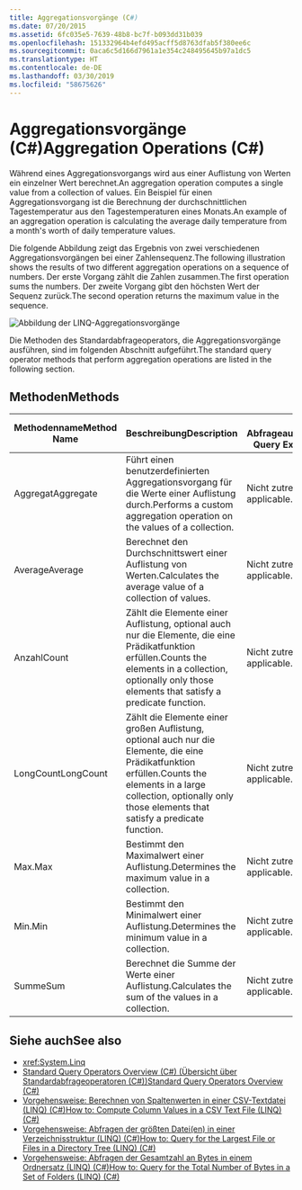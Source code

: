 ```yaml
---
title: Aggregationsvorgänge (C#)
ms.date: 07/20/2015
ms.assetid: 6fc035e5-7639-48b8-bc7f-b093dd31b039
ms.openlocfilehash: 151332964b4efd495acff5d8763dfab5f380ee6c
ms.sourcegitcommit: 0aca6c5d166d7961a1e354c248495645b97a1dc5
ms.translationtype: HT
ms.contentlocale: de-DE
ms.lasthandoff: 03/30/2019
ms.locfileid: "58675626"
---
```

# <a name="aggregation-operations-c"></a><span data-ttu-id="a7e98-102">Aggregationsvorgänge (C#)</span><span class="sxs-lookup"><span data-stu-id="a7e98-102">Aggregation Operations (C#)</span></span>
<span data-ttu-id="a7e98-103">Während eines Aggregationsvorgangs wird aus einer Auflistung von Werten ein einzelner Wert berechnet.</span><span class="sxs-lookup"><span data-stu-id="a7e98-103">An aggregation operation computes a single value from a collection of values.</span></span> <span data-ttu-id="a7e98-104">Ein Beispiel für einen Aggregationsvorgang ist die Berechnung der durchschnittlichen Tagestemperatur aus den Tagestemperaturen eines Monats.</span><span class="sxs-lookup"><span data-stu-id="a7e98-104">An example of an aggregation operation is calculating the average daily temperature from a month's worth of daily temperature values.</span></span>  
  
 <span data-ttu-id="a7e98-105">Die folgende Abbildung zeigt das Ergebnis von zwei verschiedenen Aggregationsvorgängen bei einer Zahlensequenz.</span><span class="sxs-lookup"><span data-stu-id="a7e98-105">The following illustration shows the results of two different aggregation operations on a sequence of numbers.</span></span> <span data-ttu-id="a7e98-106">Der erste Vorgang zählt die Zahlen zusammen.</span><span class="sxs-lookup"><span data-stu-id="a7e98-106">The first operation sums the numbers.</span></span> <span data-ttu-id="a7e98-107">Der zweite Vorgang gibt den höchsten Wert der Sequenz zurück.</span><span class="sxs-lookup"><span data-stu-id="a7e98-107">The second operation returns the maximum value in the sequence.</span></span>  
  
 ![Abbildung der LINQ-Aggregationsvorgänge](./media/aggregation-operations/linq-aggregation-operations.png)  
  
 <span data-ttu-id="a7e98-109">Die Methoden des Standardabfrageoperators, die Aggregationsvorgänge ausführen, sind im folgenden Abschnitt aufgeführt.</span><span class="sxs-lookup"><span data-stu-id="a7e98-109">The standard query operator methods that perform aggregation operations are listed in the following section.</span></span>  
  
## <a name="methods"></a><span data-ttu-id="a7e98-110">Methoden</span><span class="sxs-lookup"><span data-stu-id="a7e98-110">Methods</span></span>  
  
|<span data-ttu-id="a7e98-111">Methodenname</span><span class="sxs-lookup"><span data-stu-id="a7e98-111">Method Name</span></span>|<span data-ttu-id="a7e98-112">Beschreibung</span><span class="sxs-lookup"><span data-stu-id="a7e98-112">Description</span></span>|<span data-ttu-id="a7e98-113">C#-Abfrageausdruckssyntax</span><span class="sxs-lookup"><span data-stu-id="a7e98-113">C# Query Expression Syntax</span></span>|<span data-ttu-id="a7e98-114">Weitere Informationen</span><span class="sxs-lookup"><span data-stu-id="a7e98-114">More Information</span></span>|  
|-----------------|-----------------|---------------------------------|----------------------|  
|<span data-ttu-id="a7e98-115">Aggregat</span><span class="sxs-lookup"><span data-stu-id="a7e98-115">Aggregate</span></span>|<span data-ttu-id="a7e98-116">Führt einen benutzerdefinierten Aggregationsvorgang für die Werte einer Auflistung durch.</span><span class="sxs-lookup"><span data-stu-id="a7e98-116">Performs a custom aggregation operation on the values of a collection.</span></span>|<span data-ttu-id="a7e98-117">Nicht zutreffend.</span><span class="sxs-lookup"><span data-stu-id="a7e98-117">Not applicable.</span></span>|<xref:System.Linq.Enumerable.Aggregate%2A?displayProperty=nameWithType><br /><br /> <xref:System.Linq.Queryable.Aggregate%2A?displayProperty=nameWithType>|  
|<span data-ttu-id="a7e98-118">Average</span><span class="sxs-lookup"><span data-stu-id="a7e98-118">Average</span></span>|<span data-ttu-id="a7e98-119">Berechnet den Durchschnittswert einer Auflistung von Werten.</span><span class="sxs-lookup"><span data-stu-id="a7e98-119">Calculates the average value of a collection of values.</span></span>|<span data-ttu-id="a7e98-120">Nicht zutreffend.</span><span class="sxs-lookup"><span data-stu-id="a7e98-120">Not applicable.</span></span>|<xref:System.Linq.Enumerable.Average%2A?displayProperty=nameWithType><br /><br /> <xref:System.Linq.Queryable.Average%2A?displayProperty=nameWithType>|  
|<span data-ttu-id="a7e98-121">Anzahl</span><span class="sxs-lookup"><span data-stu-id="a7e98-121">Count</span></span>|<span data-ttu-id="a7e98-122">Zählt die Elemente einer Auflistung, optional auch nur die Elemente, die eine Prädikatfunktion erfüllen.</span><span class="sxs-lookup"><span data-stu-id="a7e98-122">Counts the elements in a collection, optionally only those elements that satisfy a predicate function.</span></span>|<span data-ttu-id="a7e98-123">Nicht zutreffend.</span><span class="sxs-lookup"><span data-stu-id="a7e98-123">Not applicable.</span></span>|<xref:System.Linq.Enumerable.Count%2A?displayProperty=nameWithType><br /><br /> <xref:System.Linq.Queryable.Count%2A?displayProperty=nameWithType>|  
|<span data-ttu-id="a7e98-124">LongCount</span><span class="sxs-lookup"><span data-stu-id="a7e98-124">LongCount</span></span>|<span data-ttu-id="a7e98-125">Zählt die Elemente einer großen Auflistung, optional auch nur die Elemente, die eine Prädikatfunktion erfüllen.</span><span class="sxs-lookup"><span data-stu-id="a7e98-125">Counts the elements in a large collection, optionally only those elements that satisfy a predicate function.</span></span>|<span data-ttu-id="a7e98-126">Nicht zutreffend.</span><span class="sxs-lookup"><span data-stu-id="a7e98-126">Not applicable.</span></span>|<xref:System.Linq.Enumerable.LongCount%2A?displayProperty=nameWithType><br /><br /> <xref:System.Linq.Queryable.LongCount%2A?displayProperty=nameWithType>|  
|<span data-ttu-id="a7e98-127">Max.</span><span class="sxs-lookup"><span data-stu-id="a7e98-127">Max</span></span>|<span data-ttu-id="a7e98-128">Bestimmt den Maximalwert einer Auflistung.</span><span class="sxs-lookup"><span data-stu-id="a7e98-128">Determines the maximum value in a collection.</span></span>|<span data-ttu-id="a7e98-129">Nicht zutreffend.</span><span class="sxs-lookup"><span data-stu-id="a7e98-129">Not applicable.</span></span>|<xref:System.Linq.Enumerable.Max%2A?displayProperty=nameWithType><br /><br /> <xref:System.Linq.Queryable.Max%2A?displayProperty=nameWithType>|  
|<span data-ttu-id="a7e98-130">Min.</span><span class="sxs-lookup"><span data-stu-id="a7e98-130">Min</span></span>|<span data-ttu-id="a7e98-131">Bestimmt den Minimalwert einer Auflistung.</span><span class="sxs-lookup"><span data-stu-id="a7e98-131">Determines the minimum value in a collection.</span></span>|<span data-ttu-id="a7e98-132">Nicht zutreffend.</span><span class="sxs-lookup"><span data-stu-id="a7e98-132">Not applicable.</span></span>|<xref:System.Linq.Enumerable.Min%2A?displayProperty=nameWithType><br /><br /> <xref:System.Linq.Queryable.Min%2A?displayProperty=nameWithType>|  
|<span data-ttu-id="a7e98-133">Summe</span><span class="sxs-lookup"><span data-stu-id="a7e98-133">Sum</span></span>|<span data-ttu-id="a7e98-134">Berechnet die Summe der Werte einer Auflistung.</span><span class="sxs-lookup"><span data-stu-id="a7e98-134">Calculates the sum of the values in a collection.</span></span>|<span data-ttu-id="a7e98-135">Nicht zutreffend.</span><span class="sxs-lookup"><span data-stu-id="a7e98-135">Not applicable.</span></span>|<xref:System.Linq.Enumerable.Sum%2A?displayProperty=nameWithType><br /><br /> <xref:System.Linq.Queryable.Sum%2A?displayProperty=nameWithType>|  
  
## <a name="see-also"></a><span data-ttu-id="a7e98-136">Siehe auch</span><span class="sxs-lookup"><span data-stu-id="a7e98-136">See also</span></span>

- <xref:System.Linq>
- [<span data-ttu-id="a7e98-137">Standard Query Operators Overview (C#) (Übersicht über Standardabfrageoperatoren (C#))</span><span class="sxs-lookup"><span data-stu-id="a7e98-137">Standard Query Operators Overview (C#)</span></span>](../../../../csharp/programming-guide/concepts/linq/standard-query-operators-overview.md)
- [<span data-ttu-id="a7e98-138">Vorgehensweise: Berechnen von Spaltenwerten in einer CSV-Textdatei (LINQ) (C#)</span><span class="sxs-lookup"><span data-stu-id="a7e98-138">How to: Compute Column Values in a CSV Text File (LINQ) (C#)</span></span>](../../../../csharp/programming-guide/concepts/linq/how-to-compute-column-values-in-a-csv-text-file-linq.md)
- [<span data-ttu-id="a7e98-139">Vorgehensweise: Abfragen der größten Datei(en) in einer Verzeichnisstruktur (LINQ) (C#)</span><span class="sxs-lookup"><span data-stu-id="a7e98-139">How to: Query for the Largest File or Files in a Directory Tree (LINQ) (C#)</span></span>](../../../../csharp/programming-guide/concepts/linq/how-to-query-for-the-largest-file-or-files-in-a-directory-tree-linq.md)
- [<span data-ttu-id="a7e98-140">Vorgehensweise: Abfragen der Gesamtzahl an Bytes in einem Ordnersatz (LINQ) (C#)</span><span class="sxs-lookup"><span data-stu-id="a7e98-140">How to: Query for the Total Number of Bytes in a Set of Folders (LINQ) (C#)</span></span>](../../../../csharp/programming-guide/concepts/linq/how-to-query-for-the-total-number-of-bytes-in-a-set-of-folders-linq.md)
